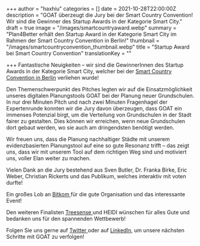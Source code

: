 +++
author = "haxhiu"
categories = []
date = 2021-10-28T22:00:00Z
description = "GOAT überzeugt die Jury bei der Smart Country Convention! Wir sind die Gewinner des Startup Awards in der Kategorie Smart City."
draft = true
image = "/images/smartcountryaward.webp"
summary = "Plan4Better erhält den Startup Award in der Kategorie Smart City im Rahmen der Smart Country Convention in Berlin!"
thumbnail = "/images/smartcountryconvention_thumbnail.webp"
title = "Startup Award bei Smart Country Convention"
translationKey = ""

+++
Fantastische Neuigkeiten – wir sind die GewinnerInnen des Startup Awards in der Kategorie Smart City, welcher bei der [Smart Country Convention in Berlin]() verliehen wurde!

Den Themenschwerpunkt des Pitches legten wir auf die Einsatzmöglichkeit unseres digitalen Planungstools GOAT bei der Planung neuer Grundschulen. In nur drei Minuten Pitch und nach zwei Minuten Fragenhagel der Expertenrunde konnten wir die Jury davon überzeugen, dass GOAT ein immenses Potenzial birgt, um die Verteilung von Grundschulen in der Stadt fairer zu gestalten. Dies können wir erreichen, wenn neue Grundschulen dort gebaut werden, wo sie auch am dringendsten benötigt werden.

Wir freuen uns, dass die Planung nachhaltiger Städte mit unserem evidenzbasierten Planungstool auf eine so gute Resonanz trifft – das zeigt uns, dass wir mit unserem Tool auf dem richtigen Weg sind und motiviert uns, voller Elan weiter zu machen.

Vielen Dank an die Jury bestehend aus Sven Butler, Dr. Franka Birke, Eric Weber, Christian Rickerts und das Publikum, welches interaktiv mit voten durfte!

Ein großes Lob an [Bitkom ]()für die gute Organisation und das interessante Event!

Den weiteren Finalisten [Treesense ](https://treesense.net/ "Treesense")und HEIDI wünschen für alles Gute und bedanken uns für den spannenden Wettbewerb!

Folgen Sie uns gerne auf [Twitter ](https://twitter.com/plan4better?lang=de "Plan4Better Twitter")oder auf [LinkedIn](https://www.linkedin.com/company/plan4better/ "LinkedIn Plan4Better"), um unsere nächsten Schritte mit GOAT zu verfolgen!